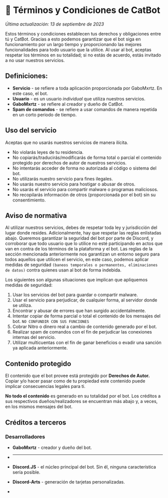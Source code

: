 # 🔨 Términos y Condiciones de **CatBot**
*Última actualización: 13 de septiembre de 2023*

Estos términos y condiciones establecen tus derechos y obligaciones entre tú y CatBot. Gracias a esto podemos garantizar que el bot siga en funcionamiento por un largo tiempo y proporcionando las mejores funcionalidades para todo usuario que la utilice. Al usar al bot, aceptas respetar los términos en su totalidad; si no estás de acuerdo, estás invitado a no usar nuestros servicios.

## Definiciones:
- **Servicio** - se refiere a toda aplicación proporcionada por GaboMxrtz. En este caso, el bot.
- **Usuario** - es un usuario *individual* que utiliza nuestros servicios.
- **GaboMxrtz** - se refiere al creador y dueño de CatBot.
- **Spam de comandos** - se refiere a usar comandos de manera repetida en un corto periodo de tiempo.

## Uso del servicio
Aceptas que no usarás nuestros servicios de manera ilícita.
- No violarás leyes de tu residencia.
- No copiarás/traducirás/modificarás de forma total o parcial el contenido protegido por derechos de autor de nuestros servicios.
- No intentarás acceder de forma no autorizada al código o sistema del bot.
- No utilizarás nuestro servicio para fines ilegales.
- No usarás nuestro servicio para hostigar o abusar de otros.
- No usarás el servicio para compartir malware o programas maliciosos.
- No recopilarás información de otros (proporcionada por el bot) sin su consentimiento.

## Aviso de normativa
Al utilizar nuestros servicios, debes de respetar toda ley y jurisdicción del lugar donde resides. Adicionalmente, hay que respetar las reglas enlistadas abajo. Queremos garantizar la seguridad del bot por parte de Discord, y corroborar que todo usuario que lo utilice no esté participando en actos que van en contra de los términos de la plataforma y el bot. Las reglas de la sección mencionada anteriormente nos garantizan un entorno seguro para todos aquellos que utilicen el servicio, en este caso, podemos aplicar medidas de seguridad `(baneos temporales o permanentes, eliminaciones de datos)` contra quienes usan al bot de forma indebida.

Los siguientes son algunas situaciones que implican que apliquemos medidas de seguridad:
1. Usar los servicios del bot para guardar o compartir malware.
2. Usar el servicio para perjudicar, de cualquier forma, al servidor donde se utiliza.
3. Encontrar y abusar de errores que han surgido accidentalmente.
4. Intentar copiar de forma parcial o total el contenido de los mensajes del bot. `NO CONFUNDIR CON SUS FUNCIONES`
5. Cobrar Nitro o dinero real a cambio de contenido generado por el bot.
6. Realizar spam de comandos con el fin de perjudicar las conexiones internas del servicio.
7. Utilizar multicuentas con el fin de ganar beneficios o evadir una sanción ya aplicada anteriormente.

## Contenido protegido
El contenido que el bot provee está protegido por **Derechos de Autor.** Copiar y/o hacer pasar como de tu propiedad este contenido puede implicar consecuencias legales para ti.

**No todo el contenido** es generado en su totalidad por el bot. Los créditos a sus respectivos dueños/realizadores se encuentran más abajo y, a veces, en los mismos mensajes del bot.

## Créditos a terceros
### Desarrolladores
- **GaboMxrtz** - creador y dueño del bot.
- ****

- **Discord.JS** - el núcleo principal del bot. Sin él, ninguna característica sería posible.
- **Discord-Arts** - generación de tarjetas personalizadas.
- 
